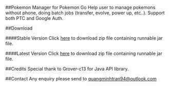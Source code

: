 ##Pokemon Manager for Pokemon Go
Help user to manage pokemons without phone, doing batch jobs (transfer, evolve, power up, etc..).
Support both PTC and Google Auth.

##Download

####Stable Version
Click [here](https://drive.google.com/file/d/0B2w641zfhENEcEo3QnhVdFJIMVU/view?usp=sharing) to download zip file containing runnable jar file.

####Latest Version
Click [here](https://drive.google.com/file/d/0B2w641zfhENEWEhBVmd6T01JLWc/view?usp=sharing) to download zip file containing runnable jar file.

##Credits
Special thank to Grover-c13 for Java API library.

##Contact
Any enquiry please send to quangminhtran94@outlook.com
